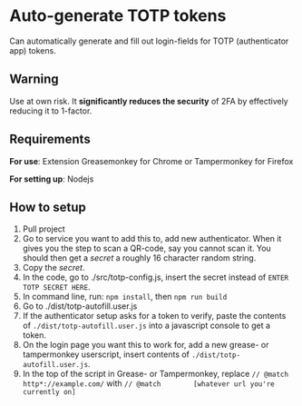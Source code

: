 # Auto-generate TOTP tokens
Can automatically generate and fill out login-fields for TOTP (authenticator app) tokens.

## Warning
Use at own risk. It **significantly reduces the security** of 2FA by effectively reducing it to 1-factor.

## Requirements
**For use**: Extension Greasemonkey for Chrome or Tampermonkey for Firefox

**For setting up**: Nodejs


## How to setup
1. Pull project
2. Go to service you want to add this to, add new authenticator. When it gives you the step to scan a QR-code, say you cannot scan it. You should then get a *secret* a roughly 16 character random string.
3. Copy the *secret*.
4. In the code, go to ./src/totp-config.js, insert the secret instead of `ENTER TOTP SECRET HERE`.
5. In command line, run: `npm install`, then `npm run build`
6. Go to ./dist/totp-autofill.user.js
7. If the authenticator setup asks for a token to verify, paste the contents of `./dist/totp-autofill.user.js` into a javascript console to get a token.
8. On the login page you want this to work for, add a new grease- or tampermonkey userscript, insert contents of `./dist/totp-autofill.user.js`.
9. In the top of the script in Grease- or Tampermonkey, replace `// @match        http*://example.com/` with `// @match        [whatever url you're currently on]`

